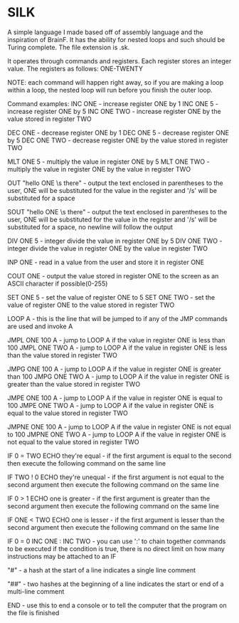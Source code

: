 # SILK
A simple language I made based off of assembly language and the inspiration of BrainF. 
It has the ability for nested loops and such should be Turing complete.
The file extension is .sk.

It operates through commands and registers. 
Each register stores an integer value.
The registers as follows: ONE-TWENTY

NOTE: each command will happen right away, so if you are making a loop within
a loop, the nested loop will run before you finish the outer loop. 


Command examples:
INC ONE - increase register ONE by 1
INC ONE 5 - increase register ONE by 5
INC ONE TWO - increase register ONE by the value stored in register TWO

DEC ONE - decrease register ONE by 1
DEC ONE 5 - decrease register ONE by 5
DEC ONE TWO - decrease register ONE by the value stored in register TWO

MLT ONE 5 - multiply the value in register ONE by 5
MLT ONE TWO - multiply the value in register ONE by the value in register TWO

OUT "hello ONE \s there" - output the text enclosed in parentheses to the user, ONE will be substituted for the value in the register and '/s' will be substituted for a space

SOUT "hello ONE \s there" - output the text enclosed in parentheses to the user, ONE will be substituted for the value in the register and '/s' will be substituted for a space, no newline will follow the output

DIV ONE 5 - integer divide the value in register ONE by 5
DIV ONE TWO - integer divide the value in register ONE by the value in register TWO


INP ONE - read in a value from the user and store it in register ONE

COUT ONE - output the value stored in register ONE to the screen as an ASCII character if possible(0-255)


SET ONE 5 - set the value of register ONE to 5
SET ONE TWO - set the value of register ONE to the value stored in register TWO

LOOP A - this is the line that will be jumped to if any of the JMP commands are used and invoke A

JMPL ONE 100 A - jump to LOOP A if the value in register ONE is less than 100
JMPL ONE TWO A - jump to LOOP A if the value in register ONE is less than the value stored in register TWO

JMPG ONE 100 A - jump to LOOP A if the value in register ONE is greater than 100
JMPG ONE TWO A - jump to LOOP A if the value in register ONE is greater than the value stored in register TWO

JMPE ONE 100 A - jump to LOOP A if the value in register ONE is equal to 100
JMPE ONE TWO A - jump to LOOP A if the value in register ONE is equal to the value stored in register TWO

JMPNE ONE 100 A - jump to LOOP A if the value in register ONE is not equal to 100
JMPNE ONE TWO A - jump to LOOP A if the value in register ONE is not equal to the value stored in register TWO

IF 0 = TWO ECHO they're equal - if the first argument is equal to the second then execute the following command on the same line

IF TWO ! 0 ECHO they're unequal - if the first argument is not equal to the second argument then execute the following command on the same line

IF 0 > 1 ECHO one is greater - if the first argument is greater than the second argument then execute the following command on the same line

IF ONE < TWO ECHO one is lesser - if the first argument is lesser than the second argument then execute the following command on the same line

IF 0 = 0 INC ONE : INC TWO - you can use ':' to chain together commands to be executed if the condition is true, there is no direct limit on how many instructions may be attached to an IF

"#" - a hash at the start of a line indicates a single line comment

"##" - two hashes at the beginning of a line indicates the start or end of a multi-line comment

END - use this to end a console or to tell the computer that the program on the file is finished